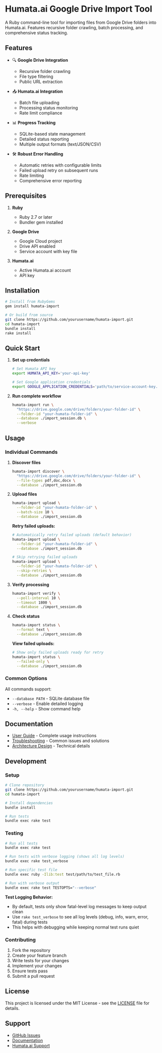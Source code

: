 # Humata.ai Google Drive Import Tool

A Ruby command-line tool for importing files from Google Drive folders into Humata.ai. Features recursive folder crawling, batch processing, and comprehensive status tracking.

## Features

- 🔍 **Google Drive Integration**
  - Recursive folder crawling
  - File type filtering
  - Public URL extraction

- 📤 **Humata.ai Integration**
  - Batch file uploading
  - Processing status monitoring
  - Rate limit compliance

- 📊 **Progress Tracking**
  - SQLite-based state management
  - Detailed status reporting
  - Multiple output formats (text/JSON/CSV)

- 🛠 **Robust Error Handling**
  - Automatic retries with configurable limits
  - Failed upload retry on subsequent runs
  - Rate limiting
  - Comprehensive error reporting

## Prerequisites

1. **Ruby**
   - Ruby 2.7 or later
   - Bundler gem installed

2. **Google Drive**
   - Google Cloud project
   - Drive API enabled
   - Service account with key file

3. **Humata.ai**
   - Active Humata.ai account
   - API key

## Installation

```bash
# Install from RubyGems
gem install humata-import

# Or build from source
git clone https://github.com/yourusername/humata-import.git
cd humata-import
bundle install
rake install
```

## Quick Start

1. **Set up credentials**
   ```bash
   # Set Humata API key
   export HUMATA_API_KEY='your-api-key'

   # Set Google application credentials
   export GOOGLE_APPLICATION_CREDENTIALS='path/to/service-account-key.json'
   ```

2. **Run complete workflow**
   ```bash
   humata-import run \
     "https://drive.google.com/drive/folders/your-folder-id" \
     --folder-id "your-humata-folder-id" \
     --database ./import_session.db \
     --verbose
   ```

## Usage

### Individual Commands

1. **Discover files**
   ```bash
   humata-import discover \
     "https://drive.google.com/drive/folders/your-folder-id" \
     --file-types pdf,doc,docx \
     --database ./import_session.db
   ```

2. **Upload files**
   ```bash
   humata-import upload \
     --folder-id "your-humata-folder-id" \
     --batch-size 10 \
     --database ./import_session.db
   ```

   **Retry failed uploads:**
   ```bash
   # Automatically retry failed uploads (default behavior)
   humata-import upload \
     --folder-id "your-humata-folder-id" \
     --database ./import_session.db

   # Skip retrying failed uploads
   humata-import upload \
     --folder-id "your-humata-folder-id" \
     --skip-retries \
     --database ./import_session.db
   ```

3. **Verify processing**
   ```bash
   humata-import verify \
     --poll-interval 10 \
     --timeout 1800 \
     --database ./import_session.db
   ```

4. **Check status**
   ```bash
   humata-import status \
     --format text \
     --database ./import_session.db
   ```

   **View failed uploads:**
   ```bash
   # Show only failed uploads ready for retry
   humata-import status \
     --failed-only \
     --database ./import_session.db
   ```

### Common Options

All commands support:
- `--database PATH` - SQLite database file
- `--verbose` - Enable detailed logging
- `-h, --help` - Show command help

## Documentation

- [User Guide](docs/user-guide.md) - Complete usage instructions
- [Troubleshooting](docs/troubleshooting.md) - Common issues and solutions
- [Architecture Design](docs/architecture-design.md) - Technical details

## Development

### Setup

```bash
# Clone repository
git clone https://github.com/yourusername/humata-import.git
cd humata-import

# Install dependencies
bundle install

# Run tests
bundle exec rake test
```

### Testing

```bash
# Run all tests
bundle exec rake test

# Run tests with verbose logging (shows all log levels)
bundle exec rake test_verbose

# Run specific test file
bundle exec ruby -Ilib:test test/path/to/test_file.rb

# Run with verbose output
bundle exec rake test TESTOPTS="--verbose"
```

**Test Logging Behavior:**
- By default, tests only show fatal-level log messages to keep output clean
- Use `rake test_verbose` to see all log levels (debug, info, warn, error, fatal) during tests
- This helps with debugging while keeping normal test runs quiet

### Contributing

1. Fork the repository
2. Create your feature branch
3. Write tests for your changes
4. Implement your changes
5. Ensure tests pass
6. Submit a pull request

## License

This project is licensed under the MIT License - see the [LICENSE](LICENSE) file for details.

## Support

- [GitHub Issues](https://github.com/yourusername/humata-import/issues)
- [Documentation](docs/)
- [Humata.ai Support](https://humata.ai/support)